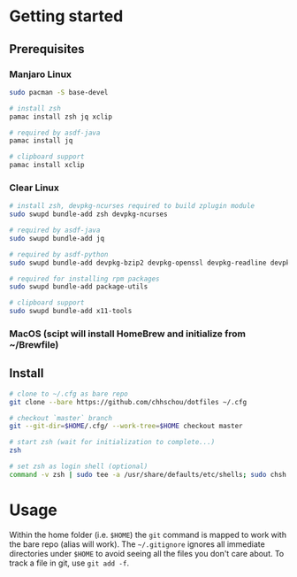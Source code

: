 # Getting started

## Prerequisites
### Manjaro Linux
``` sh
sudo pacman -S base-devel

# install zsh
pamac install zsh jq xclip

# required by asdf-java
pamac install jq

# clipboard support
pamac install xclip

```

### Clear Linux
``` sh
# install zsh, devpkg-ncurses required to build zplugin module
sudo swupd bundle-add zsh devpkg-ncurses

# required by asdf-java
sudo swupd bundle-add jq

# required by asdf-python
sudo swupd bundle-add devpkg-bzip2 devpkg-openssl devpkg-readline devpkg-sqlite-autoconf devpkg-libffi

# required for installing rpm packages
sudo swupd bundle-add package-utils

# clipboard support
sudo swupd bundle-add x11-tools

```

### MacOS (scipt will install HomeBrew and initialize from ~/Brewfile)


## Install
``` sh
# clone to ~/.cfg as bare repo
git clone --bare https://github.com/chhschou/dotfiles ~/.cfg

# checkout `master` branch
git --git-dir=$HOME/.cfg/ --work-tree=$HOME checkout master

# start zsh (wait for initialization to complete...)
zsh

# set zsh as login shell (optional)
command -v zsh | sudo tee -a /usr/share/defaults/etc/shells; sudo chsh -s $(command -v zsh) $USER

```

# Usage

Within the home folder (i.e. `$HOME`) the `git` command is mapped to work with the bare repo (alias will work). The `~/.gitignore` ignores all immediate directories under `$HOME` to avoid seeing all the files you don't care about. To track a file in git, use `git add -f`.
